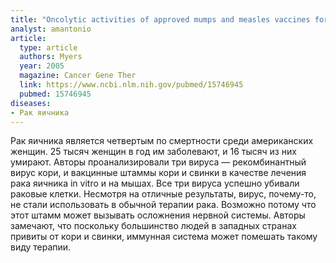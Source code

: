 ```yaml
---
title: "Oncolytic activities of approved mumps and measles vaccines for therapy of ovarian cancer"
analyst: amantonio
article:
  type: article
  authors: Myers
  year: 2005
  magazine: Cancer Gene Ther
  link: https://www.ncbi.nlm.nih.gov/pubmed/15746945
  pubmed: 15746945
diseases:
- Рак яичника
---
```


Рак яичника является четвертым по смертности среди американских женщин. 25 тысяч женщин в год им заболевают, и 16 тысяч из них умирают. Авторы проанализировали три вируса — рекомбинантный вирус кори, и вакцинные штаммы кори и свинки в качестве лечения рака яичника in vitro и на мышах. Все три вируса успешно убивали раковые клетки. Несмотря на отличные результаты, вирус, почему-то, не стали использовать в обычной терапии рака. Возможно потому что этот штамм может вызывать осложнения нервной системы.
Авторы замечают, что поскольку большинство людей в западных странах привиты от кори и свинки, иммунная система может помешать такому виду терапии.
